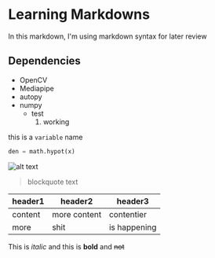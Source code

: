 # Learning Markdowns

In this markdown, I'm using markdown syntax for later review

## Dependencies
- OpenCV
- Mediapipe
- autopy
- numpy
  - test
    1. working

this is a `variable` name

```python
den = math.hypot(x)
```

![alt text](http://picsum.photos/200/200)

> blockquote text

| header1 | header2 | header3 |
| --- | --- | --- |
| content | more content | contentier |
| more | shit | is happening |

This is *italic* and this is **bold** and ~~not~~ 
